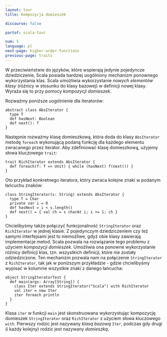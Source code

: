 ```yaml
---
layout: tour
title: Kompozycja domieszek

discourse: false

partof: scala-tour

num: 5
language: pl
next-page: higher-order-functions
previous-page: traits
---
```


W przeciwieństwie do języków, które wspierają jedynie pojedyncze dziedziczenie, Scala posiada bardziej uogólniony mechanizm ponownego wykorzystania klas. Scala umożliwia wykorzystanie _nowych elementów klasy_ (różnicy w stosunku do klasy bazowej) w definicji nowej klasy. Wyraża się to przy pomocy _kompozycji domieszek_.

Rozważmy poniższe uogólnienie dla iteratorów:

```tut
abstract class AbsIterator {
  type T
  def hasNext: Boolean
  def next(): T
}
```

Następnie rozważmy klasę domieszkową, która doda do klasy `AbsIterator` metodę `foreach` wykonującą podaną funkcję dla każdego elementu zwracanego przez iterator. Aby zdefiniować klasę domieszkową, użyjemy słowa kluczowego `trait`:

```tut
trait RichIterator extends AbsIterator {
  def foreach(f: T => Unit) { while (hasNext) f(next()) }
}
```

Oto przykład konkretnego iteratora, który zwraca kolejne znaki w podanym łańcuchu znaków:

```tut
class StringIterator(s: String) extends AbsIterator {
  type T = Char
  private var i = 0
  def hasNext = i < s.length()
  def next() = { val ch = s charAt i; i += 1; ch }
}
```

Chcielibyśmy także połączyć funkcjonalność `StringIterator` oraz `RichIterator` w jednej klasie. Z pojedynczym dziedziczeniem czy też samymi interfejsami jest to niemożliwe, gdyż obie klasy zawierają implementacje metod. Scala pozwala na rozwiązanie tego problemu z użyciem _kompozycji domieszek_. Umożliwia ona ponowne wykorzystanie różnicy definicji klas, tzn. wszystkich definicji, które nie zostały odziedziczone. Ten mechanizm pozwala nam na połączenie `StringIterator` z `RichIterator`, tak jak w poniższym przykładzie - gdzie chcielibyśmy wypisać w kolumnie wszystkie znaki z danego łańcucha:

```tut
object StringIteratorTest {
  def main(args: Array[String]) {
    class Iter extends StringIterator("Scala") with RichIterator
    val iter = new Iter
    iter foreach println
  }
}
```

Klasa `iter` w funkcji `main` jest skonstruowana wykorzystując kompozycję domieszek `StringIterator` oraz `RichIterator` z użyciem słowa kluczowego `with`. Pierwszy rodzic jest nazywany _klasą bazową_ `Iter`, podczas gdy drugi (i każdy kolejny) rodzic jest nazywany _domieszką_.
